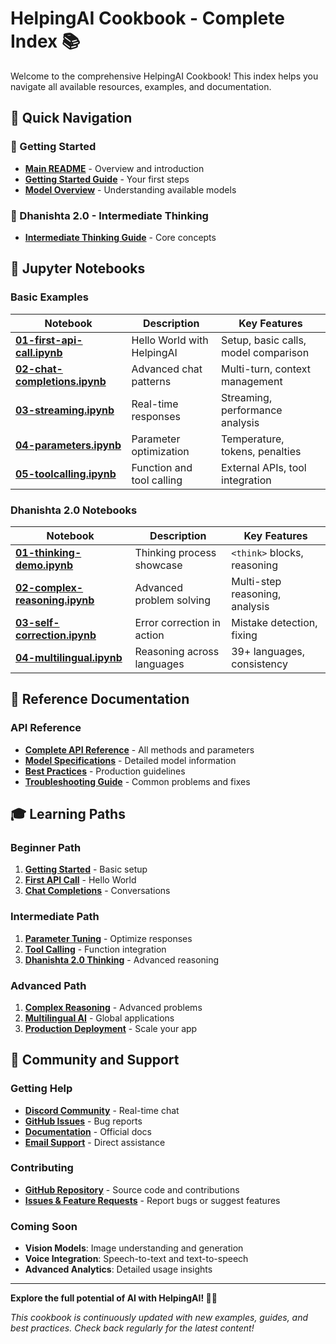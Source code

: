 # HelpingAI Cookbook - Complete Index 📚

Welcome to the comprehensive HelpingAI Cookbook! This index helps you navigate all available resources, examples, and documentation.

## 🚀 Quick Navigation

### 🏁 Getting Started
- **[Main README](README.md)** - Overview and introduction
- **[Getting Started Guide](guides/getting-started.md)** - Your first steps
- **[Model Overview](guides/models.md)** - Understanding available models

### 🧠 Dhanishta 2.0 - Intermediate Thinking
- **[Intermediate Thinking Guide](guides/dhanishta-2.0/intermediate-thinking.md)** - Core concepts

## 📓 Jupyter Notebooks

### Basic Examples
| Notebook | Description | Key Features |
|----------|-------------|--------------|
| **[01-first-api-call.ipynb](notebooks/basic/01-first-api-call.ipynb)** | Hello World with HelpingAI | Setup, basic calls, model comparison |
| **[02-chat-completions.ipynb](notebooks/basic/02-chat-completions.ipynb)** | Advanced chat patterns | Multi-turn, context management |
| **[03-streaming.ipynb](notebooks/basic/03-streaming.ipynb)** | Real-time responses | Streaming, performance analysis |
| **[04-parameters.ipynb](notebooks/basic/04-parameters.ipynb)** | Parameter optimization | Temperature, tokens, penalties |
| **[05-toolcalling.ipynb](notebooks/basic/05-toolcalling.ipynb)** | Function and tool calling | External APIs, tool integration |

### Dhanishta 2.0 Notebooks
| Notebook | Description | Key Features |
|----------|-------------|--------------|
| **[01-thinking-demo.ipynb](notebooks/dhanishta-2.0/01-thinking-demo.ipynb)** | Thinking process showcase | `<think>` blocks, reasoning |
| **[02-complex-reasoning.ipynb](notebooks/dhanishta-2.0/02-complex-reasoning.ipynb)** | Advanced problem solving | Multi-step reasoning, analysis |
| **[03-self-correction.ipynb](notebooks/dhanishta-2.0/03-self-correction.ipynb)** | Error correction in action | Mistake detection, fixing |
| **[04-multilingual.ipynb](notebooks/dhanishta-2.0/04-multilingual.ipynb)** | Reasoning across languages | 39+ languages, consistency |

## 📖 Reference Documentation

### API Reference
- **[Complete API Reference](reference/api.md)** - All methods and parameters
- **[Model Specifications](guides/models.md)** - Detailed model information
- **[Best Practices](reference/best-practices.md)** - Production guidelines
- **[Troubleshooting Guide](reference/troubleshooting.md)** - Common problems and fixes


## 🎓 Learning Paths

### Beginner Path
1. **[Getting Started](guides/getting-started.md)** - Basic setup
2. **[First API Call](notebooks/basic/01-first-api-call.ipynb)** - Hello World
3. **[Chat Completions](notebooks/basic/02-chat-completions.ipynb)** - Conversations

### Intermediate Path
1. **[Parameter Tuning](notebooks/basic/04-parameters.ipynb)** - Optimize responses
2. **[Tool Calling](notebooks/basic/05-toolcalling.ipynb)** - Function integration
3. **[Dhanishta 2.0 Thinking](notebooks/dhanishta-2.0/01-thinking-demo.ipynb)** - Advanced reasoning

### Advanced Path
1. **[Complex Reasoning](notebooks/dhanishta-2.0/02-complex-reasoning.ipynb)** - Advanced problems
2. **[Multilingual AI](notebooks/dhanishta-2.0/04-multilingual.ipynb)** - Global applications
3. **[Production Deployment](reference/best-practices.md)** - Scale your app


## 🤝 Community and Support

### Getting Help
- **[Discord Community](https://discord.gg/helpingai)** - Real-time chat
- **[GitHub Issues](https://github.com/helpingai/helpingai-python/issues)** - Bug reports
- **[Documentation](https://helpingai.co/docs)** - Official docs
- **[Email Support](mailto:varun@helpingai.co)** - Direct assistance

### Contributing
- **[GitHub Repository](https://github.com/helpingai/helpingai-python)** - Source code and contributions
- **[Issues & Feature Requests](https://github.com/helpingai/helpingai-python/issues)** - Report bugs or suggest features


### Coming Soon
- **Vision Models**: Image understanding and generation
- **Voice Integration**: Speech-to-text and text-to-speech
- **Advanced Analytics**: Detailed usage insights

---

**Explore the full potential of AI with HelpingAI! 🚀✨**

*This cookbook is continuously updated with new examples, guides, and best practices. Check back regularly for the latest content!*
